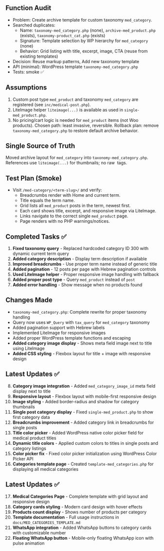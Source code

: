 ## Function Audit

- Problem: Create archive template for custom taxonomy `med_category`.
- Searched duplicates:
  - Name: `taxonomy-med_category.php` (none), `archive-med_product.php` (exists), `taxonomy-product_cat.php` (exists)
  - Signature: Template selection by WP hierarchy for `med_category` (none)
  - Behavior: Grid listing with title, excerpt, image, CTA (reuse from existing templates)
- Decision: Reuse markup patterns, Add new taxonomy template
- API (minimal): WordPress template `taxonomy-med_category.php`
- Tests: smoke ✅

## Assumptions
1) Custom post type `med_product` and taxonomy `med_category` are registered (see `inc/medical-post.php`).
2) LiteImage helper `liteimage(...)` is available as used in `single-med_product.php`.
3) No pricing/cart logic is needed for `med_product` items (not Woo products).
Chosen path: least invasive, reversible.
Rollback plan: remove `taxonomy-med_category.php` to restore default archive behavior.

## Single Source of Truth
Moved archive layout for `med_category` into `taxonomy-med_category.php`.
References use `liteimage(...)` for thumbnails; no raw <img> tags.

## Test Plan (Smoke)
- Visit `/med-category/<term-slug>/` and verify:
  - Breadcrumbs render with Home and current term.
  - Title equals the term name.
  - Grid lists all `med_product` posts in the term, newest first.
  - Each card shows title, excerpt, and responsive image via LiteImage.
  - Links navigate to the correct single `med_product` page.
  - Page renders with no PHP warnings/notices.

## Completed Tasks ✅
1. **Fixed taxonomy query** - Replaced hardcoded category ID 300 with dynamic current term query
2. **Added category description** - Display term description if available
3. **Improved breadcrumbs** - Use proper term name instead of generic title
4. **Added pagination** - 12 posts per page with Hebrew pagination controls
5. **Used LiteImage helper** - Proper responsive image handling with fallback
6. **Added proper post type** - Query `med_product` instead of `post`
7. **Added error handling** - Show message when no products found

## Changes Made
- `taxonomy-med_category.php`: Complete rewrite for proper taxonomy handling
- Query now uses `WP_Query` with `tax_query` for `med_category` taxonomy
- Added pagination support with Hebrew labels
- Implemented LiteImage for responsive images
- Added proper WordPress template functions and escaping
- **Added category image display** - Shows meta field image next to title using LiteImage
- **Added CSS styling** - Flexbox layout for title + image with responsive design

## Latest Updates ✅
8. **Category image integration** - Added `med_category_image_id` meta field display next to title
9. **Responsive layout** - Flexbox layout with mobile-first responsive design
10. **Image styling** - Added border-radius and shadow for category thumbnails
11. **Single post category display** - Fixed `single-med_product.php` to show first category data
12. **Breadcrumbs improvement** - Added category link in breadcrumbs for single posts
13. **Title color picker** - Added WordPress native color picker field for medical product titles
14. **Dynamic title colors** - Applied custom colors to titles in single posts and category listings
15. **Color picker fix** - Fixed color picker initialization using WordPress Color Picker API
16. **Categories template page** - Created `template-med_categories.php` for displaying all medical categories

## Latest Updates ✅
17. **Medical Categories Page** - Complete template with grid layout and responsive design
18. **Category cards styling** - Modern card design with hover effects
19. **Products count display** - Shows number of products per category
20. **Template documentation** - Full usage instructions in `docs/MED_CATEGORIES_TEMPLATE.md`
21. **WhatsApp integration** - Added WhatsApp buttons to category cards with customizable number
22. **Floating WhatsApp button** - Mobile-only floating WhatsApp icon with pulse animation

